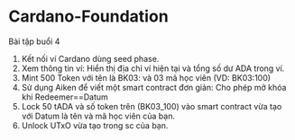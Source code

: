 # Cardano-Foundation
Bài tập buổi 4

1. Kết nối ví Cardano dùng seed phase.
2. Xem thông tin ví: Hiển thị địa chỉ ví hiện tại và tổng số dư ADA trong ví.
3. Mint 500 Token  với tên là BK03: và 03 mã học viên (VD: BK03:100)
4. Sử dụng Aiken để viết một smart contract đơn giản: 
       Cho phép mở khóa khi Redeemer==Datum
5. Lock 50 tADA và số  token trên (BK03_100) vào smart contract vừa tạo với Datum là tên và mã học viên của bạn.
6. Unlock UTxO vừa tạo trong sc của bạn.